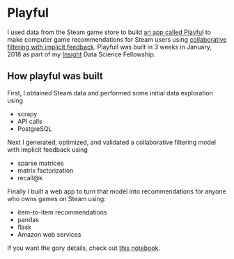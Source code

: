 # Playful

I used data from the Steam game store to build [an app called Playful](http://playful.live) to make computer game recommendations for Steam users using [collaborative filtering with implicit feedback](http://yifanhu.net/PUB/cf.pdf). Playfull was built in 3 weeks in January, 2018 as part of my [Insight](http://insightdatascience.com/) Data Science Fellowship.

## How playful was built
First, I obtained Steam data and performed some initial data exploration using
* scrapy
* API calls
* PostgreSQL

Next I generated, optimized, and validated a collaborative filtering model with implicit feedback using
* sparse matrices
* matrix factorization
* recall@k

Finally I built a web app to turn that model into recommendations for anyone who owns games on Steam using:
* item-to-item recommendations 
* pandas
* flask
* Amazon web services

If you want the gory details, check out [this notebook](https://github.com/EFerriss/playful/blob/master/Playful's%20Pipeline.ipynb).
